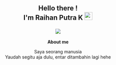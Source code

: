 <h2 align="center">Hello there ! <br>I'm Raihan Putra K <img src="https://github.com/TheDudeThatCode/TheDudeThatCode/blob/master/Assets/Hi.gif" width=25px height=25px> 
</h2>

<h3 align="center">
<img align="center" src="https://raw.githubusercontent.com/lunareixx/lunareixx/master/assets/Hi_Onodera.gif">
</h3>


<p align="center"><strong>About me</strong></p>
<p align="center">
Saya seorang manusia
  <br>
Yaudah segitu aja dulu, entar ditambahin lagi hehe
</p>
